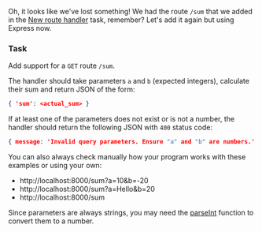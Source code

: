 Oh, it looks like we've lost something! We had the route `/sum` that we added in the [New route handler](course://GettingStartedNode/new_handler) task, remember? Let's add it again but using Express now.

### Task
Add support for a `GET` route `/sum`.

The handler should take parameters `a` and `b` (expected integers), calculate their sum and return JSON of the form:
```json
{ 'sum': <actual_sum> }
```

If at least one of the parameters does not exist or is not a number, the handler should return the following JSON with `400` status code:
```json
{ message: 'Invalid query parameters. Ensure "a" and "b" are numbers.' }
```

You can also always check manually how your program works with these examples or using your own:
- http://localhost:8000/sum?a=10&b=-20
- http://localhost:8000/sum?a=Hello&b=20
- http://localhost:8000/sum

<div class="hint" title="Converting a string into a number">

Since parameters are always strings, you may need the [parseInt](https://developer.mozilla.org/en-US/docs/Web/JavaScript/Reference/Global_Objects/parseInt) function to convert them to a number.
</div>
